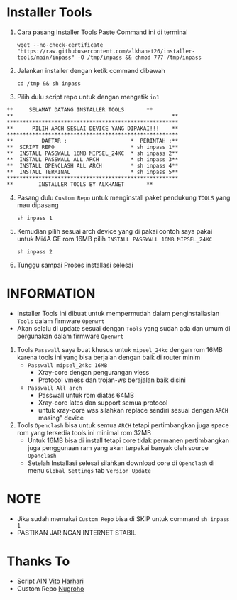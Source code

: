 # Installer Tools
1. Cara pasang Installer Tools
   Paste Command ini di terminal
   ```
   wget --no-check-certificate "https://raw.githubusercontent.com/alkhanet26/installer-tools/main/inpass" -O /tmp/inpass && chmod 777 /tmp/inpass
   ```
2. Jalankan installer dengan ketik command dibawah
   ```
   cd /tmp && sh inpass
   ```
3. Pilih dulu script repo untuk dengan mengetik ``in1``
```
**     SELAMAT DATANG INSTALLER TOOLS       **
**                                                  **
******************************************************
**      PILIH ARCH SESUAI DEVICE YANG DIPAKAI!!!    **
******************************************************
**         DAFTAR :                    *  PERINTAH :**
**  SCRIPT REPO                        * sh inpass 1**
**  INSTALL PASSWALL 16MB MIPSEL_24KC  * sh inpass 2**
**  INSTALL PASSWALL ALL ARCH          * sh inpass 3**
**  INSTALL OPENCLASH ALL ARCH         * sh inpass 4**
**  INSTALL TERMINAL                   * sh inpass 5**
******************************************************
**        INSTALLER TOOLS BY ALKHANET       **
```
4. Pasang dulu ``Custom Repo`` untuk menginstall paket pendukung ``TOOLS`` yang mau dipasang
   ```
   sh inpass 1
   ```
5. Kemudian pilih sesuai arch device yang di pakai contoh saya pakai untuk Mi4A GE rom 16MB pilih ``INSTALL PASSWALL 16MB MIPSEL_24KC`` 
   ```
   sh inpass 2
   ```
5. Tunggu sampai Proses installasi selesai

# INFORMATION
  - Installer Tools ini dibuat untuk mempermudah dalam penginstallasian ``Tools`` dalam firmware ``Openwrt``
  - Akan selalu di update sesuai dengan ``Tools`` yang sudah ada dan umum di pergunakan dalam firmware ``Openwrt``

1. Tools ``Passwall`` saya buat khusus untuk ``mipsel_24kc`` dengan rom 16MB karena tools ini yang bisa berjalan dengan baik di router minim
   - ``Passwall mipsel_24kc 16MB``
       * Xray-core dengan pengurangan vless
       * Protocol vmess dan trojan-ws berajalan baik disini
   - ``Passwall All arch``
       * Passwall untuk rom diatas 64MB
       * Xray-core lates dan support semua protocol
       * untuk xray-core wss silahkan replace sendiri sesuai dengan ``ARCH`` masing" device
2. Tools ``Openclash`` bisa untuk semua ``ARCH`` tetapi pertimbangkan juga space rom yang tersedia tools ini minimal rom 32MB
   - Untuk 16MB bisa di install tetapi core tidak permanen pertimbangkan juga penggunaan ram yang akan terpakai banyak oleh source ``Openclash``
   - Setelah Installasi selesai silahkan download core di ``Openclash`` di menu ``Global Settings`` tab ``Version Update``


# NOTE
  - Jika sudah memakai ``Custom Repo`` bisa di SKIP untuk command ``sh inpass 1``
  - PASTIKAN JARINGAN INTERNET STABIL
  
# Thanks To
- Script AIN [Vito Harhari](https://github.com/vitoharhari)
- Custom Repo [Nugroho](https://github.com/lrdrdn) 
